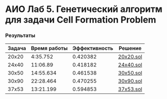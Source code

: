 # АИО Лаб 5. Генетический алгоритм для задачи Cell Formation Problem

### Результаты 
|Задача | Время работы| Эффективность | Решение |
|-------|-------------|---------------|---------|
|20x20  | 4:35.752 | 0.420382 | [20x20.sol](answers/20x20.sol) |
|24x40  | 11:06.89 | 0.418182 | [24x40.sol](answers/24x40.sol) |
|30x50  | 14:55.634 | 0.461538 | [30x50.sol](answers/30x50.sol) |
|30x90  | 22:28.464 | 0.470255 | [30x90.sol](answers/30x90.sol) |
|37x53  | 13:21.199 | 0.594853 | [37x53.sol](answers/37x53.sol) |
